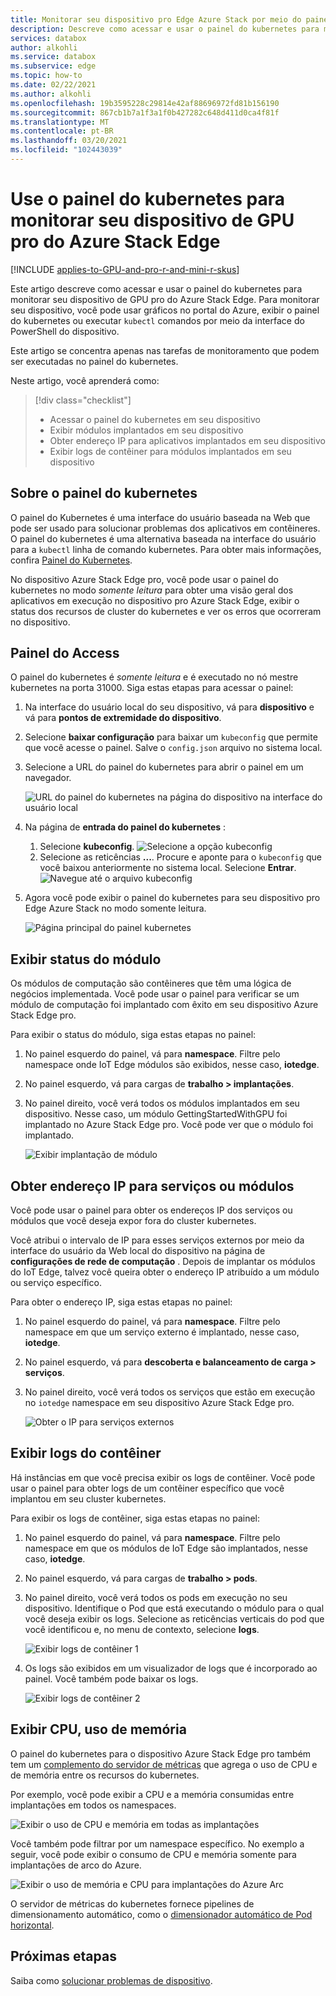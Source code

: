 ```yaml
---
title: Monitorar seu dispositivo pro Edge Azure Stack por meio do painel do kubernetes | Microsoft Docs
description: Descreve como acessar e usar o painel do kubernetes para monitorar seu dispositivo pro Edge Azure Stack.
services: databox
author: alkohli
ms.service: databox
ms.subservice: edge
ms.topic: how-to
ms.date: 02/22/2021
ms.author: alkohli
ms.openlocfilehash: 19b3595228c29814e42af88696972fd81b156190
ms.sourcegitcommit: 867cb1b7a1f3a1f0b427282c648d411d0ca4f81f
ms.translationtype: MT
ms.contentlocale: pt-BR
ms.lasthandoff: 03/20/2021
ms.locfileid: "102443039"
---
```

# <a name="use-kubernetes-dashboard-to-monitor-your-azure-stack-edge-pro-gpu-device"></a>Use o painel do kubernetes para monitorar seu dispositivo de GPU pro do Azure Stack Edge

[!INCLUDE [applies-to-GPU-and-pro-r-and-mini-r-skus](../../includes/azure-stack-edge-applies-to-gpu-pro-r-mini-r-sku.md)]

Este artigo descreve como acessar e usar o painel do kubernetes para monitorar seu dispositivo de GPU pro do Azure Stack Edge. Para monitorar seu dispositivo, você pode usar gráficos no portal do Azure, exibir o painel do kubernetes ou executar `kubectl` comandos por meio da interface do PowerShell do dispositivo. 

Este artigo se concentra apenas nas tarefas de monitoramento que podem ser executadas no painel do kubernetes.

Neste artigo, você aprenderá como:

> [!div class="checklist"]
>
> * Acessar o painel do kubernetes em seu dispositivo
> * Exibir módulos implantados em seu dispositivo
> * Obter endereço IP para aplicativos implantados em seu dispositivo
> * Exibir logs de contêiner para módulos implantados em seu dispositivo


## <a name="about-kubernetes-dashboard"></a>Sobre o painel do kubernetes

O painel do Kubernetes é uma interface do usuário baseada na Web que pode ser usado para solucionar problemas dos aplicativos em contêineres. O painel do kubernetes é uma alternativa baseada na interface do usuário para a `kubectl` linha de comando kubernetes. Para obter mais informações, confira [Painel do Kubernetes](https://kubernetes.io/docs/tasks/access-application-cluster/web-ui-dashboard/). 

No dispositivo Azure Stack Edge pro, você pode usar o painel do kubernetes no modo *somente leitura* para obter uma visão geral dos aplicativos em execução no dispositivo pro Azure Stack Edge, exibir o status dos recursos de cluster do kubernetes e ver os erros que ocorreram no dispositivo.

## <a name="access-dashboard"></a>Painel do Access

O painel do kubernetes é *somente leitura* e é executado no nó mestre kubernetes na porta 31000. Siga estas etapas para acessar o painel: 

1. Na interface do usuário local do seu dispositivo, vá para **dispositivo** e vá para **pontos de extremidade do dispositivo**. 
1. Selecione **baixar configuração** para baixar um `kubeconfig` que permite que você acesse o painel. Salve o `config.json` arquivo no sistema local.
1. Selecione a URL do painel do kubernetes para abrir o painel em um navegador.

    ![URL do painel do kubernetes na página do dispositivo na interface do usuário local](./media/azure-stack-edge-gpu-monitor-kubernetes-dashboard/kubernetes-dashboard-url-local-ui-1.png)

1. Na página de **entrada do painel do kubernetes** :
    
    1. Selecione **kubeconfig**. 
        ![Selecione a opção kubeconfig](./media/azure-stack-edge-gpu-monitor-kubernetes-dashboard/kubernetes-dashboard-sign-in-1.png) 
    1. Selecione as reticências **...**. Procure e aponte para o `kubeconfig` que você baixou anteriormente no sistema local. Selecione **Entrar**.
        ![Navegue até o arquivo kubeconfig](./media/azure-stack-edge-gpu-monitor-kubernetes-dashboard/kubernetes-dashboard-sign-in-2.png)    

6. Agora você pode exibir o painel do kubernetes para seu dispositivo pro Edge Azure Stack no modo somente leitura.

    ![Página principal do painel kubernetes](./media/azure-stack-edge-gpu-monitor-kubernetes-dashboard/kubernetes-dashboard-main-page-1.png)

## <a name="view-module-status"></a>Exibir status do módulo

Os módulos de computação são contêineres que têm uma lógica de negócios implementada. Você pode usar o painel para verificar se um módulo de computação foi implantado com êxito em seu dispositivo Azure Stack Edge pro.

Para exibir o status do módulo, siga estas etapas no painel:

1. No painel esquerdo do painel, vá para **namespace**. Filtre pelo namespace onde IoT Edge módulos são exibidos, nesse caso, **iotedge**.
1. No painel esquerdo, vá para cargas de **trabalho > implantações**.
1. No painel direito, você verá todos os módulos implantados em seu dispositivo. Nesse caso, um módulo GettingStartedWithGPU foi implantado no Azure Stack Edge pro. Você pode ver que o módulo foi implantado.

    ![Exibir implantação de módulo](./media/azure-stack-edge-gpu-monitor-kubernetes-dashboard/kubernetes-view-module-deployment-1.png)

 
## <a name="get-ip-address-for-services-or-modules"></a>Obter endereço IP para serviços ou módulos

Você pode usar o painel para obter os endereços IP dos serviços ou módulos que você deseja expor fora do cluster kubernetes. 

Você atribui o intervalo de IP para esses serviços externos por meio da interface do usuário da Web local do dispositivo na página de **configurações de rede de computação** . Depois de implantar os módulos do IoT Edge, talvez você queira obter o endereço IP atribuído a um módulo ou serviço específico. 

Para obter o endereço IP, siga estas etapas no painel:

1. No painel esquerdo do painel, vá para **namespace**. Filtre pelo namespace em que um serviço externo é implantado, nesse caso, **iotedge**.
1. No painel esquerdo, vá para **descoberta e balanceamento de carga > serviços**.
1. No painel direito, você verá todos os serviços que estão em execução no `iotedge` namespace em seu dispositivo Azure Stack Edge pro.

    ![Obter o IP para serviços externos](./media/azure-stack-edge-gpu-monitor-kubernetes-dashboard/kubernetes-get-ip-external-service-1.png)

## <a name="view-container-logs"></a>Exibir logs do contêiner

Há instâncias em que você precisa exibir os logs de contêiner. Você pode usar o painel para obter logs de um contêiner específico que você implantou em seu cluster kubernetes.

Para exibir os logs de contêiner, siga estas etapas no painel:

1. No painel esquerdo do painel, vá para **namespace**. Filtre pelo namespace em que os módulos de IoT Edge são implantados, nesse caso, **iotedge**.
1. No painel esquerdo, vá para cargas de **trabalho > pods**.
1. No painel direito, você verá todos os pods em execução no seu dispositivo. Identifique o Pod que está executando o módulo para o qual você deseja exibir os logs. Selecione as reticências verticais do pod que você identificou e, no menu de contexto, selecione **logs**.

    ![Exibir logs de contêiner 1](./media/azure-stack-edge-gpu-monitor-kubernetes-dashboard/kubernetes-view-container-logs-1.png)

1. Os logs são exibidos em um visualizador de logs que é incorporado ao painel. Você também pode baixar os logs.

    ![Exibir logs de contêiner 2](./media/azure-stack-edge-gpu-monitor-kubernetes-dashboard/kubernetes-view-container-logs-1.png)
    

## <a name="view-cpu-memory-usage"></a>Exibir CPU, uso de memória

O painel do kubernetes para o dispositivo Azure Stack Edge pro também tem um [complemento do servidor de métricas](https://kubernetes.io/docs/tasks/debug-application-cluster/resource-metrics-pipeline/) que agrega o uso de CPU e de memória entre os recursos do kubernetes.
 
Por exemplo, você pode exibir a CPU e a memória consumidas entre implantações em todos os namespaces. 

![Exibir o uso de CPU e memória em todas as implantações](./media/azure-stack-edge-gpu-monitor-kubernetes-dashboard/view-cpu-memory-all-1.png)

Você também pode filtrar por um namespace específico. No exemplo a seguir, você pode exibir o consumo de CPU e memória somente para implantações de arco do Azure.  

![Exibir o uso de memória e CPU para implantações do Azure Arc](./media/azure-stack-edge-gpu-monitor-kubernetes-dashboard/view-cpu-memory-azure-arc-1.png)

O servidor de métricas do kubernetes fornece pipelines de dimensionamento automático, como o [dimensionador automático de Pod horizontal](https://kubernetes.io/docs/tasks/run-application/horizontal-pod-autoscale/).


## <a name="next-steps"></a>Próximas etapas

Saiba como [solucionar problemas de dispositivo](azure-stack-edge-gpu-troubleshoot.md).
